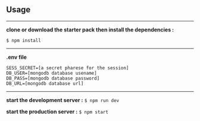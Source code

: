 Usage
-------------------------------------------
-------------------
**clone or download the starter pack then install the dependencies :**

`$ npm install`

-------------------------------------------
**.env file**
```
SESS_SECRET=[a secret pharese for the session]
DB_USER=[mongodb database usename] 
DB_PASS=[mongodb database password]
DB_URL=[mongodb database url]
```
--------------------------------------------------------
**start the development server :**
`$ npm run dev`

**start the production server :**
`$ npm start` 
